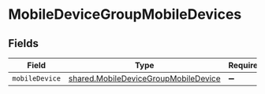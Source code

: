 # MobileDeviceGroupMobileDevices


## Fields

| Field                                                                                               | Type                                                                                                | Required                                                                                            | Description                                                                                         |
| --------------------------------------------------------------------------------------------------- | --------------------------------------------------------------------------------------------------- | --------------------------------------------------------------------------------------------------- | --------------------------------------------------------------------------------------------------- |
| `mobileDevice`                                                                                      | [shared.MobileDeviceGroupMobileDevice](../../../sdk/models/shared/mobiledevicegroupmobiledevice.md) | :heavy_minus_sign:                                                                                  | N/A                                                                                                 |